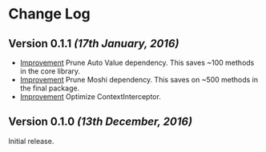 Change Log
==========

Version 0.1.1 *(17th January, 2016)*
-------------------------------------

 * [Improvement](https://github.com/f2prateek/segment-android/commit/941c9203b267d61963e39cd7b6b10f2d190bebaf) Prune Auto Value dependency. This saves ~100 methods in the core library.
 * [Improvement](https://github.com/f2prateek/segment-android/pull/3) Prune Moshi dependency. This saves on ~500 methods in the final package.
 * [Improvement](https://github.com/f2prateek/segment-android/commit/05d724425f6311255aafd53335af4257ba325cfb) Optimize ContextInterceptor.


Version 0.1.0 *(13th December, 2016)*
-------------------------------------

Initial release.
